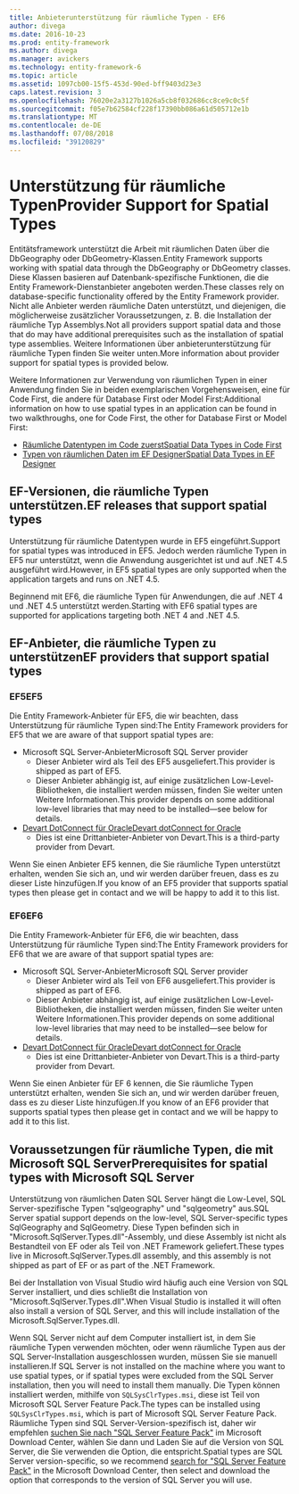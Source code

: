```yaml
---
title: Anbieterunterstützung für räumliche Typen - EF6
author: divega
ms.date: 2016-10-23
ms.prod: entity-framework
ms.author: divega
ms.manager: avickers
ms.technology: entity-framework-6
ms.topic: article
ms.assetid: 1097cb00-15f5-453d-90ed-bff9403d23e3
caps.latest.revision: 3
ms.openlocfilehash: 76020e2a3127b1026a5cb8f032686cc8ce9c0c5f
ms.sourcegitcommit: f05e7b62584cf228f17390bb086a61d505712e1b
ms.translationtype: MT
ms.contentlocale: de-DE
ms.lasthandoff: 07/08/2018
ms.locfileid: "39120829"
---
```

# <a name="provider-support-for-spatial-types"></a><span data-ttu-id="960aa-102">Unterstützung für räumliche Typen</span><span class="sxs-lookup"><span data-stu-id="960aa-102">Provider Support for Spatial Types</span></span>
<span data-ttu-id="960aa-103">Entitätsframework unterstützt die Arbeit mit räumlichen Daten über die DbGeography oder DbGeometry-Klassen.</span><span class="sxs-lookup"><span data-stu-id="960aa-103">Entity Framework supports working with spatial data through the DbGeography or DbGeometry classes.</span></span> <span data-ttu-id="960aa-104">Diese Klassen basieren auf Datenbank-spezifische Funktionen, die die Entity Framework-Dienstanbieter angeboten werden.</span><span class="sxs-lookup"><span data-stu-id="960aa-104">These classes rely on database-specific functionality offered by the Entity Framework provider.</span></span> <span data-ttu-id="960aa-105">Nicht alle Anbieter werden räumliche Daten unterstützt, und diejenigen, die möglicherweise zusätzlicher Voraussetzungen, z. B. die Installation der räumliche Typ Assemblys.</span><span class="sxs-lookup"><span data-stu-id="960aa-105">Not all providers support spatial data and those that do may have additional prerequisites such as the installation of spatial type assemblies.</span></span> <span data-ttu-id="960aa-106">Weitere Informationen über anbieterunterstützung für räumliche Typen finden Sie weiter unten.</span><span class="sxs-lookup"><span data-stu-id="960aa-106">More information about provider support for spatial types is provided below.</span></span>  

<span data-ttu-id="960aa-107">Weitere Informationen zur Verwendung von räumlichen Typen in einer Anwendung finden Sie in beiden exemplarischen Vorgehensweisen, eine für Code First, die andere für Database First oder Model First:</span><span class="sxs-lookup"><span data-stu-id="960aa-107">Additional information on how to use spatial types in an application can be found in two walkthroughs, one for Code First, the other for Database First or Model First:</span></span>  

- [<span data-ttu-id="960aa-108">Räumliche Datentypen im Code zuerst</span><span class="sxs-lookup"><span data-stu-id="960aa-108">Spatial Data Types in Code First</span></span>](~/ef6/modeling/code-first/data-types/spatial.md)  
- [<span data-ttu-id="960aa-109">Typen von räumlichen Daten im EF Designer</span><span class="sxs-lookup"><span data-stu-id="960aa-109">Spatial Data Types in EF Designer</span></span>](~/ef6/modeling/designer/data-types/spatial.md)  

## <a name="ef-releases-that-support-spatial-types"></a><span data-ttu-id="960aa-110">EF-Versionen, die räumliche Typen unterstützen.</span><span class="sxs-lookup"><span data-stu-id="960aa-110">EF releases that support spatial types</span></span>  

<span data-ttu-id="960aa-111">Unterstützung für räumliche Datentypen wurde in EF5 eingeführt.</span><span class="sxs-lookup"><span data-stu-id="960aa-111">Support for spatial types was introduced in EF5.</span></span> <span data-ttu-id="960aa-112">Jedoch werden räumliche Typen in EF5 nur unterstützt, wenn die Anwendung ausgerichtet ist und auf .NET 4.5 ausgeführt wird.</span><span class="sxs-lookup"><span data-stu-id="960aa-112">However, in EF5 spatial types are only supported when the application targets and runs on .NET 4.5.</span></span>  

<span data-ttu-id="960aa-113">Beginnend mit EF6, die räumliche Typen für Anwendungen, die auf .NET 4 und .NET 4.5 unterstützt werden.</span><span class="sxs-lookup"><span data-stu-id="960aa-113">Starting with EF6 spatial types are supported for applications targeting both .NET 4 and .NET 4.5.</span></span>  

## <a name="ef-providers-that-support-spatial-types"></a><span data-ttu-id="960aa-114">EF-Anbieter, die räumliche Typen zu unterstützen</span><span class="sxs-lookup"><span data-stu-id="960aa-114">EF providers that support spatial types</span></span>  

### <a name="ef5"></a><span data-ttu-id="960aa-115">EF5</span><span class="sxs-lookup"><span data-stu-id="960aa-115">EF5</span></span>  

<span data-ttu-id="960aa-116">Die Entity Framework-Anbieter für EF5, die wir beachten, dass Unterstützung für räumliche Typen sind:</span><span class="sxs-lookup"><span data-stu-id="960aa-116">The Entity Framework providers for EF5 that we are aware of that support spatial types are:</span></span>  

- <span data-ttu-id="960aa-117">Microsoft SQL Server-Anbieter</span><span class="sxs-lookup"><span data-stu-id="960aa-117">Microsoft SQL Server provider</span></span>  
    - <span data-ttu-id="960aa-118">Dieser Anbieter wird als Teil des EF5 ausgeliefert.</span><span class="sxs-lookup"><span data-stu-id="960aa-118">This provider is shipped as part of EF5.</span></span>  
    - <span data-ttu-id="960aa-119">Dieser Anbieter abhängig ist, auf einige zusätzlichen Low-Level-Bibliotheken, die installiert werden müssen, finden Sie weiter unten Weitere Informationen.</span><span class="sxs-lookup"><span data-stu-id="960aa-119">This provider depends on some additional low-level libraries that may need to be installed—see below for details.</span></span>  
- [<span data-ttu-id="960aa-120">Devart DotConnect für Oracle</span><span class="sxs-lookup"><span data-stu-id="960aa-120">Devart dotConnect for Oracle</span></span>](http://www.devart.com/dotconnect/oracle/)  
    - <span data-ttu-id="960aa-121">Dies ist eine Drittanbieter-Anbieter von Devart.</span><span class="sxs-lookup"><span data-stu-id="960aa-121">This is a third-party provider from Devart.</span></span>  

<span data-ttu-id="960aa-122">Wenn Sie einen Anbieter EF5 kennen, die Sie räumliche Typen unterstützt erhalten, wenden Sie sich an, und wir werden darüber freuen, dass es zu dieser Liste hinzufügen.</span><span class="sxs-lookup"><span data-stu-id="960aa-122">If you know of an EF5 provider that supports spatial types then please get in contact and we will be happy to add it to this list.</span></span>  

### <a name="ef6"></a><span data-ttu-id="960aa-123">EF6</span><span class="sxs-lookup"><span data-stu-id="960aa-123">EF6</span></span>  

<span data-ttu-id="960aa-124">Die Entity Framework-Anbieter für EF6, die wir beachten, dass Unterstützung für räumliche Typen sind:</span><span class="sxs-lookup"><span data-stu-id="960aa-124">The Entity Framework providers for EF6 that we are aware of that support spatial types are:</span></span>  

- <span data-ttu-id="960aa-125">Microsoft SQL Server-Anbieter</span><span class="sxs-lookup"><span data-stu-id="960aa-125">Microsoft SQL Server provider</span></span>  
    - <span data-ttu-id="960aa-126">Dieser Anbieter wird als Teil von EF6 ausgeliefert.</span><span class="sxs-lookup"><span data-stu-id="960aa-126">This provider is shipped as part of EF6.</span></span>  
    - <span data-ttu-id="960aa-127">Dieser Anbieter abhängig ist, auf einige zusätzlichen Low-Level-Bibliotheken, die installiert werden müssen, finden Sie weiter unten Weitere Informationen.</span><span class="sxs-lookup"><span data-stu-id="960aa-127">This provider depends on some additional low-level libraries that may need to be installed—see below for details.</span></span>  
- [<span data-ttu-id="960aa-128">Devart DotConnect für Oracle</span><span class="sxs-lookup"><span data-stu-id="960aa-128">Devart dotConnect for Oracle</span></span>](http://www.devart.com/dotconnect/oracle/)  
    - <span data-ttu-id="960aa-129">Dies ist eine Drittanbieter-Anbieter von Devart.</span><span class="sxs-lookup"><span data-stu-id="960aa-129">This is a third-party provider from Devart.</span></span>  

<span data-ttu-id="960aa-130">Wenn Sie einen Anbieter für EF 6 kennen, die Sie räumliche Typen unterstützt erhalten, wenden Sie sich an, und wir werden darüber freuen, dass es zu dieser Liste hinzufügen.</span><span class="sxs-lookup"><span data-stu-id="960aa-130">If you know of an EF6 provider that supports spatial types then please get in contact and we will be happy to add it to this list.</span></span>  

## <a name="prerequisites-for-spatial-types-with-microsoft-sql-server"></a><span data-ttu-id="960aa-131">Voraussetzungen für räumliche Typen, die mit Microsoft SQL Server</span><span class="sxs-lookup"><span data-stu-id="960aa-131">Prerequisites for spatial types with Microsoft SQL Server</span></span>  

<span data-ttu-id="960aa-132">Unterstützung von räumlichen Daten SQL Server hängt die Low-Level, SQL Server-spezifische Typen "sqlgeography" und "sqlgeometry" aus.</span><span class="sxs-lookup"><span data-stu-id="960aa-132">SQL Server spatial support depends on the low-level, SQL Server-specific types SqlGeography and SqlGeometry.</span></span> <span data-ttu-id="960aa-133">Diese Typen befinden sich in "Microsoft.SqlServer.Types.dll"-Assembly, und diese Assembly ist nicht als Bestandteil von EF oder als Teil von .NET Framework geliefert.</span><span class="sxs-lookup"><span data-stu-id="960aa-133">These types live in Microsoft.SqlServer.Types.dll assembly, and this assembly is not shipped as part of EF or as part of the .NET Framework.</span></span>  

<span data-ttu-id="960aa-134">Bei der Installation von Visual Studio wird häufig auch eine Version von SQL Server installiert, und dies schließt die Installation von "Microsoft.SqlServer.Types.dll".</span><span class="sxs-lookup"><span data-stu-id="960aa-134">When Visual Studio is installed it will often also install a version of SQL Server, and this will include installation of the Microsoft.SqlServer.Types.dll.</span></span>  

<span data-ttu-id="960aa-135">Wenn SQL Server nicht auf dem Computer installiert ist, in dem Sie räumliche Typen verwenden möchten, oder wenn räumliche Typen aus der SQL Server-Installation ausgeschlossen wurden, müssen Sie sie manuell installieren.</span><span class="sxs-lookup"><span data-stu-id="960aa-135">If SQL Server is not installed on the machine where you want to use spatial types, or if spatial types were excluded from the SQL Server installation, then you will need to install them manually.</span></span> <span data-ttu-id="960aa-136">Die Typen können installiert werden, mithilfe von `SQLSysClrTypes.msi`, diese ist Teil von Microsoft SQL Server Feature Pack.</span><span class="sxs-lookup"><span data-stu-id="960aa-136">The types can be installed using `SQLSysClrTypes.msi`, which is part of Microsoft SQL Server Feature Pack.</span></span> <span data-ttu-id="960aa-137">Räumliche Typen sind SQL Server-Version-spezifisch ist, daher wir empfehlen [suchen Sie nach "SQL Server Feature Pack"](https://www.microsoft.com/en-us/search/result.aspx?q=sql+server+feature+pack) im Microsoft Download Center, wählen Sie dann und Laden Sie auf die Version von SQL Server, die Sie verwenden die Option, die entspricht.</span><span class="sxs-lookup"><span data-stu-id="960aa-137">Spatial types are SQL Server version-specific, so we recommend [search for "SQL Server Feature Pack"](https://www.microsoft.com/en-us/search/result.aspx?q=sql+server+feature+pack) in the Microsoft Download Center, then select and download the option that corresponds to the version of SQL Server you will use.</span></span>
